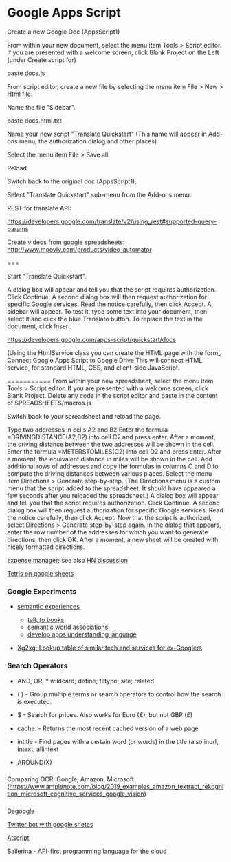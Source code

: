 Google Apps Script
=======

Create a new Google Doc (AppsScript1)

From within your new document, select the menu item Tools > Script editor. 
If you are presented with a welcome screen, click Blank Project on the Left 
(under Create script for)

paste docs.js

From script editor, create a new file by selecting the menu item File > New > Html file. 

Name the file "Sidebar".

paste docs.html.txt

Name your new script "Translate Quickstart"
(This name will appear in Add-ons menu, the authorization dialog and other places)

Select the menu item File > Save all. 

Reload

Switch back to the original doc (AppsScript1).

Select "Translate Quickstart" sub-menu from the Add-ons menu. 

REST for translate API:

https://developers.google.com/translate/v2/using_rest#supported-query-params

Create videos from google spreadsheets:
http://www.moovly.com/products/video-automator

===

Start "Translate Quickstart".

A dialog box will appear and tell you that the script requires authorization. 
Click Continue. A second dialog box will then request authorization for specific Google services. Read the notice carefully, then click Accept.
A sidebar will appear. To test it, type some text into your document, 
then select it and click the blue Translate button. To replace the text in the document, click Insert.


https://developers.google.com/apps-script/quickstart/docs



(Using the HtmlService class you can create the HTML page with the form_
Connect Google Apps Script to Google Drive
This will connect HTML service, for standard HTML, CSS, and client-side JavaScript.

===========
From within your new spreadsheet, select the menu item Tools > Script editor. If you are presented with a welcome screen, click Blank Project.
Delete any code in the script editor and paste in the content of SPREADSHEETS/macros.js

Switch back to your spreadsheet and reload the page.

Type two addresses in cells A2 and B2
Enter the formula =DRIVINGDISTANCE(A2,B2) into cell C2 and press enter. After a moment, the driving distance between the two addresses will be shown in the cell.
Enter the formula =METERSTOMILES(C2) into cell D2 and press enter. After a moment, the equivalent distance in miles will be shown in the cell.
Add additional rows of addresses and copy the formulas in columns C and D to compute the driving distances between various places.
Select the menu item Directions > Generate step-by-step. (The Directions menu is a custom menu that the script added to the spreadsheet. It should have appeared a few seconds after you reloaded the spreadsheet.)
A dialog box will appear and tell you that the script requires authorization. Click Continue. A second dialog box will then request authorization for specific Google services. Read the notice carefully, then click Accept.
Now that the script is authorized, select Directions > Generate step-by-step again. In the dialog that appears, enter the row number of the addresses for which you want to generate directions, then click OK. After a moment, a new sheet will be created with nicely formatted directions.

[expense manager](https://github.com/mitul45/expense-manager); see also [HN discussion](https://news.ycombinator.com/item?id=14279653)

[Tetris on google sheets](https://plumsempy.com/2018/09/17/tetris-on-google-sheets/)

### Google Experiments

* [semantic experiences](https://research.google.com/semanticexperiences/)
   * [talk to books](https://books.google.com/talktobooks/)
   * [semantic world associations](https://research.google.com/semantris/)
   * [develop apps understanding language](https://research.google.com/semanticexperiences/for-developers.html)
   
* [	Xg2xg: Lookup table of similar tech and services for ex-Googlers](https://github.com/jhuangtw-dev/xg2xg)   
   
 ### Search Operators
 
+ AND, OR, * wildcard; define; filtype; site; related

+ ( ) -  Group multiple terms or search operators to control how the search is executed.

+ $ - Search for prices. Also works for Euro (€), but not GBP (£) 

+ cache: - Returns the most recent cached version of a web page

+ intitle - Find pages with a certain word (or words) in the title (also inurl, intext, allintext

+ AROUND(X)

###


Comparing OCR: Google, Amazon, Microsoft
(https://www.amplenote.com/blog/2019_examples_amazon_textract_rekognition_microsoft_cognitive_services_google_vision)

###
[Degoogle](https://github.com/tycrek/degoogle)

[Twitter bot with google shetes](https://medium.com/javascript-in-plain-english/build-your-own-twitter-bot-with-google-sheets-d9a8ef955fa1)

[Atscript](https://docs.google.com/document/d/11YUzC-1d0V1-Q3V0fQ7KSit97HnZoKVygDxpWzEYW0U/edit)

[Ballerina](https://ballerina.io/) - API-first programming language for the cloud
